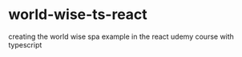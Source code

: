 # world-wise-ts-react
creating the world wise spa example in the react udemy course with typescript
